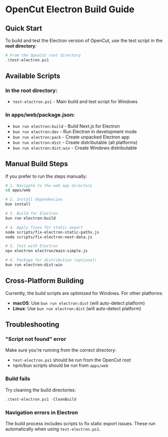 # OpenCut Electron Build Guide

## Quick Start

To build and test the Electron version of OpenCut, use the test script in the **root directory**:

```powershell
# From the OpenCut root directory
.\test-electron.ps1
```

## Available Scripts

### In the root directory:
- `test-electron.ps1` - Main build and test script for Windows

### In apps/web/package.json:
- `bun run electron:build` - Build Next.js for Electron
- `bun run electron:dev` - Run Electron in development mode
- `bun run electron:pack` - Create unpacked Electron app
- `bun run electron:dist` - Create distributable (all platforms)
- `bun run electron:dist:win` - Create Windows distributable

## Manual Build Steps

If you prefer to run the steps manually:

```bash
# 1. Navigate to the web app directory
cd apps/web

# 2. Install dependencies
bun install

# 3. Build for Electron
bun run electron:build

# 4. Apply fixes for static export
node scripts/fix-electron-static-paths.js
node scripts/fix-electron-next-data.js

# 5. Test with Electron
npx electron electron/main-simple.js

# 6. Package for distribution (optional)
bun run electron:dist:win
```

## Cross-Platform Building

Currently, the build scripts are optimized for Windows. For other platforms:

- **macOS**: Use `bun run electron:dist` (will auto-detect platform)
- **Linux**: Use `bun run electron:dist` (will auto-detect platform)

## Troubleshooting

### "Script not found" error
Make sure you're running from the correct directory:
- `test-electron.ps1` should be run from the OpenCut root
- npm/bun scripts should be run from `apps/web`

### Build fails
Try cleaning the build directories:
```powershell
.\test-electron.ps1 -CleanBuild
```

### Navigation errors in Electron
The build process includes scripts to fix static export issues. These run automatically when using `test-electron.ps1`.